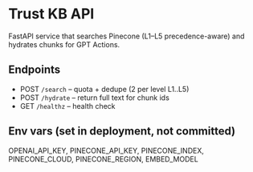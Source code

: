 # Trust KB API

FastAPI service that searches Pinecone (L1–L5 precedence-aware) and hydrates chunks for GPT Actions.

## Endpoints
- POST `/search` – quota + dedupe (2 per level L1..L5)
- POST `/hydrate` – return full text for chunk ids
- GET  `/healthz` – health check

## Env vars (set in deployment, not committed)
OPENAI_API_KEY, PINECONE_API_KEY, PINECONE_INDEX, PINECONE_CLOUD, PINECONE_REGION, EMBED_MODEL
